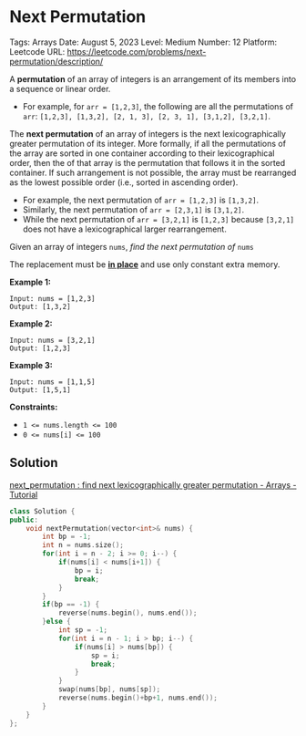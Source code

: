 # Next Permutation

Tags: Arrays
Date: August 5, 2023
Level: Medium
Number: 12
Platform: Leetcode
URL: https://leetcode.com/problems/next-permutation/description/

A **permutation** of an array of integers is an arrangement of its members into a sequence or linear order.

- For example, for `arr = [1,2,3]`, the following are all the permutations of `arr`: `[1,2,3], [1,3,2], [2, 1, 3], [2, 3, 1], [3,1,2], [3,2,1]`.

The **next permutation** of an array of integers is the next lexicographically greater permutation of its integer. More formally, if all the permutations of the array are sorted in one container according to their lexicographical order, then the of that array is the permutation that follows it in the sorted container. If such arrangement is not possible, the array must be rearranged as the lowest possible order (i.e., sorted in ascending order).

- For example, the next permutation of `arr = [1,2,3]` is `[1,3,2]`.
- Similarly, the next permutation of `arr = [2,3,1]` is `[3,1,2]`.
- While the next permutation of `arr = [3,2,1]` is `[1,2,3]` because `[3,2,1]` does not have a lexicographical larger rearrangement.

Given an array of integers `nums`, *find the next permutation of*  `nums`

The replacement must be **[in place](http://en.wikipedia.org/wiki/In-place_algorithm)** and use only constant extra memory.

**Example 1:**

```
Input: nums = [1,2,3]
Output: [1,3,2]

```

**Example 2:**

```
Input: nums = [3,2,1]
Output: [1,2,3]

```

**Example 3:**

```
Input: nums = [1,1,5]
Output: [1,5,1]

```

**Constraints:**

- `1 <= nums.length <= 100`
- `0 <= nums[i] <= 100`

## Solution

[next_permutation : find next lexicographically greater permutation - Arrays - Tutorial](https://takeuforward.org/data-structure/next_permutation-find-next-lexicographically-greater-permutation/)

```cpp
class Solution {
public:
    void nextPermutation(vector<int>& nums) {
        int bp = -1;
        int n = nums.size();
        for(int i = n - 2; i >= 0; i--) {
            if(nums[i] < nums[i+1]) {
                bp = i;
                break;
            }
        }
        if(bp == -1) {
            reverse(nums.begin(), nums.end());
        }else {
            int sp = -1;
            for(int i = n - 1; i > bp; i--) {
                if(nums[i] > nums[bp]) {
                    sp = i;
                    break;
                }
            }
            swap(nums[bp], nums[sp]);
            reverse(nums.begin()+bp+1, nums.end());
        }
    }
};
```